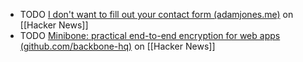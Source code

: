 - TODO [I don't want to fill out your contact form (adamjones.me)](https://news.ycombinator.com/item?id=40256868) on [[Hacker News]]
- TODO [Minibone: practical end-to-end encryption for web apps (github.com/backbone-hq)](https://news.ycombinator.com/item?id=39960190) on [[Hacker News]]